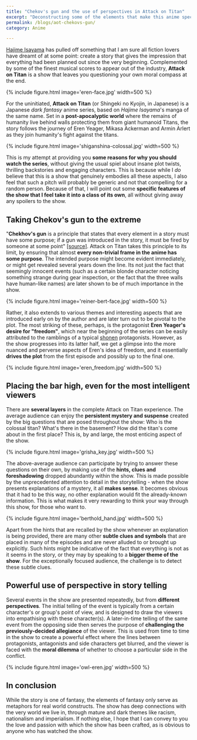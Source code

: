 ```yaml
---
title: "Chekov's gun and the use of perspectives in Attack on Titan"
excerpt: "Deconstructing some of the elements that make this anime special and a must-watch"
permalink: /blogs/aot-chekovs-gun/
category: Anime

---
```


[Hajime Isayama](https://en.wikipedia.org/wiki/Hajime_Isayama) has pulled off something that I am sure all fiction lovers have dreamt of at some point: create a story that gives the impression that everything had been planned out since the very beginning. Complemented by some of the finest musical scores to appear out of the industry, **Attack on Titan** is a show that leaves you questioning your own moral compass at the end.

{% include figure.html image='eren-face.jpg' width=500 %}

For the uninitiated, **Attack on Titan** (or Shingeki no Kyojin, in Japanese) is a Japanese *dark fantasy* anime series, based on *Hajime Isayama*'s manga of the same name. Set in a **post-apocalyptic world** where the remains of humanity live behind walls protecting them from giant humanoid Titans, the story follows the journey of Eren Yeager, Mikasa Ackerman and Armin Arlert as they join humanity's fight against the titans. 

{% include figure.html image='shiganshina-colossal.jpg' width=500 %}

This is my attempt at providing you **some reasons for why you should watch the series**, without giving the usual spiel about insane plot twists, thrilling backstories and engaging characters. This is because while I *do* believe that this is a show that genuinely embodies all these aspects, I also feel that such a pitch will probably be generic and not that compelling for a random person. Because of that, I will point out some **specific features of the show that I feel take it into a class of its own**, all without giving away any spoilers to the show.

## Taking Chekov's gun to the extreme

"**Chekhov's gun** is a principle that states that every element in a story must have some purpose; if a gun was introduced in the story, it must be fired by someone at some point" [[source]](https://en.wikipedia.org/wiki/Chekhov%27s_gun). Attack on Titan takes this principle to its limit, by ensuring that almost **every non-trivial frame in the anime has some purpose**. The intended purpose might become evident immediately, or might get revealed several years down the line. Its not just the fact that seemingly innocent events (such as a certain blonde character noticing something strange during gear inspection, or the fact that the three walls have human-like names) are later shown to be of much importance in the show.

{% include figure.html image='reiner-bert-face.jpg' width=500 %}

Rather, it also extends to various themes and interesting aspects that are introduced early on by the author and are later turn out to be pivotal to the plot. The most striking of these, perhaps, is the protagonist **Eren Yeager's desire for "freedom"**, which near the beginning of the series can be easily attributed to the ramblings of a typical [shonen](https://en.wikipedia.org/wiki/Sh%C5%8Dnen_manga) protagonists. However, as the show progresses into its latter half, we get a glimpse into the more nuanced and perverse aspects of Eren's idea of freedom, and it essentially **drives the plot** from the first episode and possibly up to the final one.

{% include figure.html image='eren_freedom.jpg' width=500 %}

## Placing the bar high, even for the most intelligent viewers

There are **several layers** in the complete Attack on Titan experience. The average audience can enjoy the **persistent mystery and suspense** created by the big questions that are posed throughout the show: Who is the colossal titan? What's there in the basement? How did the titan's come about in the first place? This is, by and large, the most enticing aspect of the show.

{% include figure.html image='grisha_key.jpg' width=500 %}

The above-average audience can participate by trying to answer these questions on their own, by making use of the **hints, clues and foreshadowing** dropped abundantly within the show. This is made possible by the unprecedented attention to detail in the storytelling - when the show presents explanations of a mystery, it all **makes sense**. It becomes obvious that it had to be this way, no other explanation would fit the already-known information. This is what makes it very rewarding to think your way through this show, for those who want to. 

{% include figure.html image='berthold_hand.jpg' width=500 %}

Apart from the hints that are recalled by the show whenever an explanation is being provided, there are many other **subtle clues and symbols** that are placed in many of the episodes and are never alluded to or brought up explicitly. Such hints might be indicative of the fact that everything is not as it seems in the story, or they may by speaking to a **bigger theme of the show**. For the exceptionally focused audience, the challenge is to detect these subtle clues.

## Powerful use of perspective in story telling
Several events in the show are presented repeatedly, but from **different perspectives**. The initial telling of the event is typically from a certain character's or group's point of view, and is designed to draw the viewers into empathising with these character(s). A later-in-time telling of the same event from the opposing side then serves the purpose of **challenging the previously-decided allegiance** of the viewer. This is used from time to time in the show to create a powerful effect where the lines between protagonists, antagonists and side characters get blurred, and the viewer is faced with the **moral dilemma** of whether to choose a particular side in the conflict.

{% include figure.html image='owl-eren.jpg' width=500 %}

## In conclusion
While the story is one of fantasy, the elements of fantasy only serve as metaphors for real world constructs. The show has deep connections with the very world we live in, through mature and dark themes like racism, nationalism and imperialism. If nothing else, I hope that I can convey to you the love and passion with which the show has been crafted, as is obvious to anyone who has watched the show.
